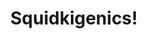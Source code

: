 ---
slug: squidkigenics
title: Squidkigenics!
description: "Squidkigenics! is an exciting online game. Play for free directly in your browser!"
icon: /images/new_mods/sprunkigenics!.png
url: https://wowtbc.net/sprunkin/sprunkigenics1/index.html
previewImage: /images/new_mods/sprunkigenics!.png
type: new mods

# SEO配置
seo:
  title: "Squidkigenics! - Play Free Online Game | Fun Browser Games"
  description: "Squidkigenics! - Play this fun online game for free in your browser. No download required!"
  ogImage: "/images/new_mods/sprunkigenics!.png"
  keywords: "squidkigenics, online game, browser game, free game, new mods game, play online"

videoUrls:
  - https://www.youtube.com/embed/example1
  - https://www.youtube.com/embed/example2

whyPlay:
  title: "Why Play Squidkigenics!?"
  items:
    - "Immersive Gameplay: Squidkigenics! offers an engaging and immersive gaming experience that will keep you entertained for hours"
    - "Challenging Levels: Test your skills with increasingly difficult challenges and obstacles"
    - "Beautiful Graphics: Enjoy stunning visuals and smooth animations that bring the game world to life"
    - "Regular Updates: New content and features are added regularly to keep the game fresh and exciting"
    - "Free to Play: Experience all the fun without spending a penny"
    - "Community Features: Connect with other players, share strategies, and compete for high scores"
    - "Cross-Platform: Play on any device with a web browser, no downloads required"

features:
  title: "Key Features of Squidkigenics!"
  image: "/images/new_mods/sprunkigenics!.png"
  items:
    - "Intuitive Controls: Easy to learn controls make Squidkigenics! accessible for players of all skill levels"
    - "Multiple Game Modes: Enjoy various gameplay options that provide different challenges and experiences"
    - "Character Customization: Personalize your gaming experience with unique characters and items"
    - "Achievement System: Complete special tasks to earn rewards and recognition"
    - "Leaderboards: Compete with players worldwide and see who can achieve the highest scores"

characteristics:
  title: "Game Characteristics"
  image: "/images/new_mods/sprunkigenics!.png"
  items:
    - "Genre: New mods game with elements of strategy and skill"
    - "Difficulty: Suitable for both casual gamers and those seeking a challenge"
    - "Play Time: Quick sessions or extended gameplay, depending on your preference"
    - "Art Style: Vibrant and engaging visuals that enhance the gaming experience"
    - "Sound Design: Immersive audio that complements the gameplay perfectly"

info: "Squidkigenics! is an exciting online game that offers players a unique and engaging gaming experience. With its intuitive controls, stunning visuals, and challenging gameplay, Squidkigenics! provides hours of entertainment for players of all ages and skill levels. Whether you're looking for a quick gaming session during a break or an extended play session, Squidkigenics! delivers an immersive experience that will keep you coming back for more. The game features multiple levels of increasing difficulty, ensuring that players are constantly challenged as they progress. With regular updates adding new content and features, Squidkigenics! remains fresh and exciting, providing endless entertainment options for its growing community of players."

howToPlayIntro: "Welcome to Squidkigenics!! This guide will walk you through the basics and help you master the game. Whether you're a beginner or looking to improve your skills, these tips and instructions will enhance your gaming experience."

howToPlaySteps:
  - title: "Getting Started"
    description: "Begin your Squidkigenics! adventure by familiarizing yourself with the controls. Use your keyboard or mouse to navigate through the game interface. The tutorial will guide you through the basic mechanics and help you understand the objectives."
  - title: "Understanding the Objectives"
    description: "In Squidkigenics!, your main goal is to progress through levels by completing specific objectives. Each level presents unique challenges that require different strategies and approaches."
  - title: "Mastering the Controls"
    description: "Practice using the controls to improve your precision and reaction time. Squidkigenics! requires quick reflexes and strategic thinking to overcome obstacles and defeat opponents."
  - title: "Utilizing Power-ups"
    description: "Collect power-ups throughout the game to enhance your abilities and overcome difficult challenges. Each power-up offers unique advantages that can be crucial for success."
  - title: "Developing Strategies"
    description: "As you progress in Squidkigenics!, develop effective strategies for different scenarios. Analyze patterns, anticipate challenges, and adapt your approach to maximize your performance."

faq:
  title: "Frequently Asked Questions about Squidkigenics!"
  items:
    - question: "Is Squidkigenics! free to play?"
      answer: "Yes, Squidkigenics! is completely free to play directly in your web browser. No downloads or purchases are required to enjoy the full game experience."
    - question: "Can I play Squidkigenics! on mobile devices?"
      answer: "Yes, Squidkigenics! is optimized for both desktop and mobile play. You can enjoy the game on any device with a web browser and internet connection."
    - question: "Are there any in-game purchases?"
      answer: "While Squidkigenics! is free to play, there may be optional in-game purchases available for cosmetic items or additional features that don't affect core gameplay."
    - question: "How often is Squidkigenics! updated?"
      answer: "The developers regularly update Squidkigenics! with new content, features, and improvements based on player feedback and game performance."
    - question: "Can I play Squidkigenics! offline?"
      answer: "Currently, Squidkigenics! requires an internet connection to play as it's a browser-based online game."
    - question: "Is Squidkigenics! suitable for children?"
      answer: "Yes, Squidkigenics! is designed to be family-friendly and suitable for players of all ages."
    - question: "How do I report bugs or issues?"
      answer: "If you encounter any problems while playing Squidkigenics!, you can report them through the game's support page or contact the developers directly through their website."
    - question: "Still Have Questions?"
      answer: "If you have additional questions about Squidkigenics! that aren't covered in this FAQ, please visit our support center or contact our customer service team for assistance."
---